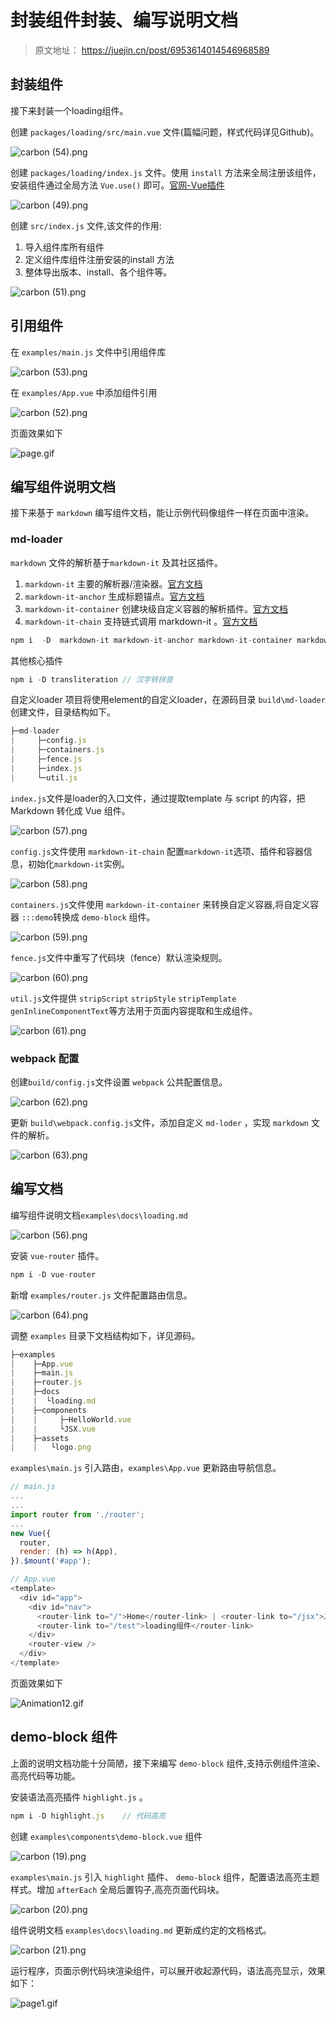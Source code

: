 # 封装组件封装、编写说明文档

> 原文地址： <https://juejin.cn/post/6953614014546968589>

## 封装组件

接下来封装一个loading组件。  

创建 `packages/loading/src/main.vue` 文件(篇幅问题，样式代码详见Github)。

![carbon (54).png](https://p6-juejin.byteimg.com/tos-cn-i-k3u1fbpfcp/5b1528dba18c4b9990f4c98ff49920d3~tplv-k3u1fbpfcp-watermark.image)

创建 `packages/loading/index.js` 文件。使用 `install` 方法来全局注册该组件，安装组件通过全局方法 `Vue.use()` 即可。[官网-Vue插件](https://cn.vuejs.org/v2/guide/plugins.html)

![carbon (49).png](https://p6-juejin.byteimg.com/tos-cn-i-k3u1fbpfcp/34545b0937da488ea9eab2dc49c51271~tplv-k3u1fbpfcp-watermark.image)

创建 `src/index.js` 文件,该文件的作用:

1. 导入组件库所有组件
2. 定义组件库组件注册安装的install 方法
3. 整体导出版本、install、各个组件等。

![carbon (51).png](https://p3-juejin.byteimg.com/tos-cn-i-k3u1fbpfcp/774a37cb51c04bb488de0558471d8d21~tplv-k3u1fbpfcp-watermark.image)

## 引用组件

在 `examples/main.js` 文件中引用组件库

![carbon (53).png](https://p3-juejin.byteimg.com/tos-cn-i-k3u1fbpfcp/787545adae44478c8f9b71cc77e36e72~tplv-k3u1fbpfcp-watermark.image)

在 `examples/App.vue` 中添加组件引用

![carbon (52).png](https://p3-juejin.byteimg.com/tos-cn-i-k3u1fbpfcp/0c2f29c8fb44459d8becb69ec01f9c77~tplv-k3u1fbpfcp-watermark.image)

页面效果如下

![page.gif](https://p6-juejin.byteimg.com/tos-cn-i-k3u1fbpfcp/a5d0de215058424d88848764ee61822e~tplv-k3u1fbpfcp-watermark.image)

## 编写组件说明文档

接下来基于 `markdown` 编写组件文档，能让示例代码像组件一样在页面中渲染。

### md-loader

`markdown` 文件的解析基于`markdown-it` 及其社区插件。

1. `markdown-it` 主要的解析器/渲染器。[官方文档](https://markdown-it.docschina.org/)
2. `markdown-it-anchor`  生成标题锚点。[官方文档](https://github.com/valeriangalliat/markdown-it-anchor/blob/HEAD/README-zh_CN.md)
3. `markdown-it-container`   创建块级自定义容器的解析插件。[官方文档](https://github.com/markdown-it/markdown-it-container)
4. `markdown-it-chain`  支持链式调用 markdown-it 。[官方文档](https://github.com/ULIVZ/markdown-it-chain)

```js
npm i  -D  markdown-it markdown-it-anchor markdown-it-container markdown-it-chain
```

其他核心插件

```js
npm i -D transliteration // 汉字转拼音
```

自定义loader
项目将使用element的自定义loader，在源码目录 `build\md-loader` 创建文件，目录结构如下。

```js
├─md-loader
|     ├─config.js
|     ├─containers.js
|     ├─fence.js
|     ├─index.js
|     └─util.js
```

`index.js`文件是loader的入口文件，通过提取template 与 script 的内容，把 Markdown 转化成 Vue 组件。

![carbon (57).png](https://p9-juejin.byteimg.com/tos-cn-i-k3u1fbpfcp/1fada47e8d7546ac8c1cf811c112cb09~tplv-k3u1fbpfcp-watermark.image)

`config.js`文件使用 `markdown-it-chain` 配置`markdown-it`选项、插件和容器信息，初始化`markdown-it`实例。

![carbon (58).png](https://p9-juejin.byteimg.com/tos-cn-i-k3u1fbpfcp/8af650119cda4cfa904f4782a9586416~tplv-k3u1fbpfcp-watermark.image)

`containers.js`文件使用 `markdown-it-container` 来转换自定义容器,将自定义容器 `:::demo`转换成 `demo-block` 组件。

![carbon (59).png](https://p1-juejin.byteimg.com/tos-cn-i-k3u1fbpfcp/4fe5ea568fdb4017bacf48b66646d73c~tplv-k3u1fbpfcp-watermark.image)

`fence.js`文件中重写了代码块（fence）默认渲染规则。

![carbon (60).png](https://p3-juejin.byteimg.com/tos-cn-i-k3u1fbpfcp/29582f8f749f40d68198c06f2145456f~tplv-k3u1fbpfcp-watermark.image)

`util.js`文件提供 `stripScript` `stripStyle` `stripTemplate` `genInlineComponentText`等方法用于页面内容提取和生成组件。

![carbon (61).png](https://p1-juejin.byteimg.com/tos-cn-i-k3u1fbpfcp/b6396f8b3269456bb6e695562a4bba27~tplv-k3u1fbpfcp-watermark.image)

### webpack 配置

创建`build/config.js`文件设置 `webpack` 公共配置信息。

![carbon (62).png](https://p3-juejin.byteimg.com/tos-cn-i-k3u1fbpfcp/1fd48b9a2a3d433090ddee80c87d4d17~tplv-k3u1fbpfcp-watermark.image)

更新 `build\webpack.config.js`文件，添加自定义 `md-loder` ，实现 `markdown` 文件的解析。

![carbon (63).png](https://p3-juejin.byteimg.com/tos-cn-i-k3u1fbpfcp/187e473a09a249e4898a250f4caf59b8~tplv-k3u1fbpfcp-watermark.image)

## 编写文档

编写组件说明文档`examples\docs\loading.md`

![carbon (56).png](https://p9-juejin.byteimg.com/tos-cn-i-k3u1fbpfcp/61f44055de9d457fad4a09712d2d0bb0~tplv-k3u1fbpfcp-watermark.image)

安装 `vue-router` 插件。

```js
npm i -D vue-router  
```

新增 `examples/router.js` 文件配置路由信息。

![carbon (64).png](https://p6-juejin.byteimg.com/tos-cn-i-k3u1fbpfcp/777be8ed0bb346c5b3dd848b55ecc689~tplv-k3u1fbpfcp-watermark.image)

调整 `examples` 目录下文档结构如下，详见源码。

```js
├─examples
|    ├─App.vue
|    ├─main.js
|    ├─router.js
|    ├─docs
|    |  └loading.md
|    ├─components
|    |     ├─HelloWorld.vue
|    |     └JSX.vue
|    ├─assets
|    |   └logo.png
```

`examples\main.js` 引入路由，`examples\App.vue` 更新路由导航信息。

```js
// main.js
...
...
import router from './router'; 
...
new Vue({
  router,
  render: (h) => h(App),
}).$mount('#app');

// App.vue
<template>
  <div id="app">
    <div id="nav">
      <router-link to="/">Home</router-link> | <router-link to="/jsx">JSX</router-link> |
      <router-link to="/test">loading组件</router-link>
    </div>
    <router-view />
  </div>
</template>
```

页面效果如下

![Animation12.gif](https://p1-juejin.byteimg.com/tos-cn-i-k3u1fbpfcp/546834fb4a6c4d0d8895f861f333be7f~tplv-k3u1fbpfcp-watermark.image)

## demo-block 组件

上面的说明文档功能十分简陋，接下来编写 `demo-block` 组件,支持示例组件渲染、高亮代码等功能。

安装语法高亮插件 `highlight.js` 。

```js
npm i -D highlight.js    // 代码高亮
```

创建 `examples\components\demo-block.vue` 组件

![carbon (19).png](https://p1-juejin.byteimg.com/tos-cn-i-k3u1fbpfcp/32ef6410925a495caab037f18d4929cc~tplv-k3u1fbpfcp-watermark.image)

`examples\main.js` 引入 `highlight` 插件、 `demo-block` 组件，配置语法高亮主题样式。增加 `afterEach` 全局后置钩子,高亮页面代码块。

![carbon (20).png](https://p3-juejin.byteimg.com/tos-cn-i-k3u1fbpfcp/7743f01d56594ac1a52c1928f8795eff~tplv-k3u1fbpfcp-watermark.image)

组件说明文档 `examples\docs\loading.md` 更新成约定的文档格式。

![carbon (21).png](https://p3-juejin.byteimg.com/tos-cn-i-k3u1fbpfcp/eb520f7175394d5bbc06322cde88cab5~tplv-k3u1fbpfcp-watermark.image)

运行程序，页面示例代码块渲染组件，可以展开收起源代码，语法高亮显示，效果如下：

![page1.gif](https://p9-juejin.byteimg.com/tos-cn-i-k3u1fbpfcp/83ac9490b0a24fe18f839930ef71a030~tplv-k3u1fbpfcp-watermark.image)
